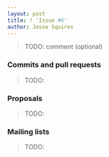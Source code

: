 ```yaml
---
layout: post
title: ! 'Issue #6'
author: Jesse Squires
---
```


> TODO: comment (optional)

<!--excerpt-->

### Commits and pull requests

> TODO:

### Proposals

> TODO:

### Mailing lists

> TODO:
